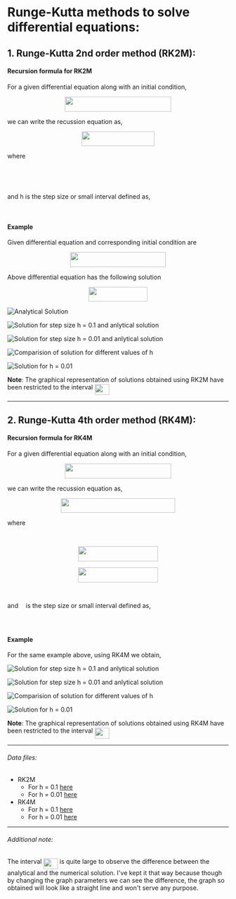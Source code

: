 # Runge-Kutta methods to solve differential equations:

## 1. Runge-Kutta 2nd order method (RK2M):
#### Recursion formula for RK2M

For a given differential equation along with an initial condition,
<p align="center"><img src="/DEQ/RKM/tex/054908681de2467556fc61948104977c.svg?invert_in_darkmode&sanitize=true" align=middle width=241.50246284999997pt height=33.81208709999999pt/></p>

we can write the recussion equation as,
<p align="center"><img src="/DEQ/RKM/tex/ce4da55fc720cbad77b18da95c1dffa0.svg?invert_in_darkmode&sanitize=true" align=middle width=166.9188708pt height=33.81208709999999pt/></p>
where 
<p align="center"><img src="/DEQ/RKM/tex/0afe3f5efbf90cb9a77d2b669fbc5f55.svg?invert_in_darkmode&sanitize=true" align=middle width=97.68075735pt height=16.438356pt/></p> 
<p align="center"><img src="/DEQ/RKM/tex/05cf2f150ee29d1b49b11fddd1410ce2.svg?invert_in_darkmode&sanitize=true" align=middle width=215.11411019999997pt height=16.438356pt/></p>
and h is the step size or small interval defined as,
<p align="center"><img src="/DEQ/RKM/tex/3b5d068f9cbd98226faf7e1c9a02318e.svg?invert_in_darkmode&sanitize=true" align=middle width=217.1358354pt height=17.74618065pt/></p>

#### Example
Given differential equation and corresponding initial condition are 
<p align="center"><img src="/DEQ/RKM/tex/81c3242907286b19801e96f9c0484ff0.svg?invert_in_darkmode&sanitize=true" align=middle width=217.65536924999998pt height=33.81208709999999pt/></p>

Above differential equation has the following solution
<p align="center"><img src="/DEQ/RKM/tex/3cc3f3e52689e0786a120f012a7264b1.svg?invert_in_darkmode&sanitize=true" align=middle width=133.27930439999997pt height=32.990165999999995pt/></p>

![Analytical Solution](analytical.png)

![Solution for step size h = 0.1 and anlytical solution](rkm21.png)

![Solution for step size h = 0.01 and anlytical solution](rkm22.png)

![Comparision of solution for different values of h](rkm2_comparision.png)

![Solution for h = 0.01](rkm2.png)


**Note**: The graphical representation of solutions obtained using RK2M have been restricted to the interval <img src="/DEQ/RKM/tex/acf5ce819219b95070be2dbeb8a671e9.svg?invert_in_darkmode&sanitize=true" align=middle width=32.87674994999999pt height=24.65753399999998pt/>

---

## 2. Runge-Kutta 4th order method (RK4M):
#### Recursion formula for RK4M

For a given differential equation along with an initial condition,
<p align="center"><img src="/DEQ/RKM/tex/59fe0e93f16ee5561686b0b60bd218ee.svg?invert_in_darkmode&sanitize=true" align=middle width=241.50246284999997pt height=33.81208709999999pt/></p>

we can write the recussion equation as,
<p align="center"><img src="/DEQ/RKM/tex/7dd6cfb61f6b7782273dac807ecb77e5.svg?invert_in_darkmode&sanitize=true" align=middle width=260.24064825pt height=33.81208709999999pt/></p>

where 
<p align="center"><img src="/DEQ/RKM/tex/bcbc63e759f8bd6e493188c1233c0f24.svg?invert_in_darkmode&sanitize=true" align=middle width=97.68075735pt height=16.438356pt/></p>
<p align="center"><img src="/DEQ/RKM/tex/74f2201adb343c374815ee9b12a25573.svg?invert_in_darkmode&sanitize=true" align=middle width=182.1501pt height=33.81208709999999pt/></p>
<p align="center"><img src="/DEQ/RKM/tex/f9785f5da4f6e868b926131bc4c031b9.svg?invert_in_darkmode&sanitize=true" align=middle width=182.1501pt height=33.81208709999999pt/></p>
<p align="center"><img src="/DEQ/RKM/tex/96ab6f263b32059420f30c5d9472e95e.svg?invert_in_darkmode&sanitize=true" align=middle width=174.25975379999997pt height=16.438356pt/></p>

and <img src="/DEQ/RKM/tex/2ad9d098b937e46f9f58968551adac57.svg?invert_in_darkmode&sanitize=true" align=middle width=9.47111549999999pt height=22.831056599999986pt/> is the step size or small interval defined as,
<p align="center"><img src="/DEQ/RKM/tex/3b5d068f9cbd98226faf7e1c9a02318e.svg?invert_in_darkmode&sanitize=true" align=middle width=217.1358354pt height=17.74618065pt/></p>

#### Example 
For the same example above, using RK4M we obtain,

![Solution for step size h = 0.1 and anlytical solution](rkm41.png)

![Solution for step size h = 0.01 and anlytical solution](rkm42.png)

![Comparision of solution for different values of h](rkm4_comparision.png)

![Solution for h = 0.01](rkm4.png)

**Note**: The graphical representation of solutions obtained using RK4M have been restricted to the interval <img src="/DEQ/RKM/tex/acf5ce819219b95070be2dbeb8a671e9.svg?invert_in_darkmode&sanitize=true" align=middle width=32.87674994999999pt height=24.65753399999998pt/>

---

###### Data files:
- RK2M
    - For h = 0.1 [here](rkm21.txt)
    - For h = 0.01 [here](rkm22.txt)
- RK4M
    - For h = 0.1 [here](rkm41.txt)
    - For h = 0.01 [here](rkm42.txt)

---

###### Additional note:
The interval <img src="/DEQ/RKM/tex/acf5ce819219b95070be2dbeb8a671e9.svg?invert_in_darkmode&sanitize=true" align=middle width=32.87674994999999pt height=24.65753399999998pt/> is quite large to observe the difference between the analytical and the numerical solution. I've kept it that way because though by changing the graph parameters we can see the difference, the graph so obtained will look like a straight line and won't serve any purpose.